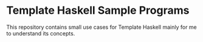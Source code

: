 # Template Haskell Sample Programs

This repository contains small use cases for Template Haskell mainly
for me to understand its concepts.
